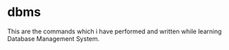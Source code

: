 # dbms
This are the commands which i have performed and written while learning Database Management System.
